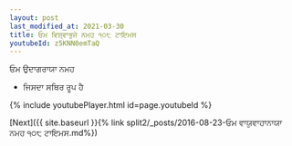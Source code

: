 ```yaml
---
layout: post
last_modified_at: 2021-03-30
title: ਓਮ ਵਿਸ਼੍ਵਾਭੁਜੇ ਨਮਹ ੧੦੮ ਟਾਇਮਸ
youtubeId: z5KNN0emTaQ
---
```

 
 
 ਓਮ ਉਦਾਗਰਾਯਾ ਨਮਹ  
 
 -  ਜਿਸਦਾ ਸਥਿਰ ਰੂਪ ਹੈ 
 
  
 
  
 
 
 
 
 
 


{% include youtubePlayer.html id=page.youtubeId %}
 
[Next]({{ site.baseurl }}{% link  split2/_posts/2016-08-23-ਓਮ ਵਾਯੁਵਾਹਾਨਾਯਾ ਨਮਹ ੧੦੮ ਟਾਇਮਸ.md%})
 
